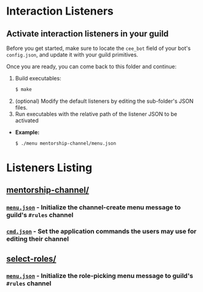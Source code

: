# Interaction Listeners

## Activate interaction listeners in your guild

Before you get started, make sure to locate the `cee_bot` field of your bot's `config.json`, and
update it with your guild primitives.

Once you are ready, you can come back to this folder and continue:

1. Build executables:
    ```bash
    $ make
    ```
2. (optional) Modify the default listeners by editing the sub-folder's JSON files.
3. Run executables with the relative path of the listener JSON to be activated
  * **Example:**
    ```bash
    $ ./menu mentorship-channel/menu.json
    ```

# Listeners Listing

## [mentorship-channel/](mentorship-channel/)
### [`menu.json`](mentorship-channel/menu.json) - Initialize the channel-create menu message to guild's `#rules` channel
### [`cmd.json`](mentorship-channel/cmd.json) - Set the application commands the users may use for editing their channel

## [select-roles/](select-roles/)
### [`menu.json`](select-roles/menu.json) - Initialize the role-picking menu message to guild's `#rules` channel
